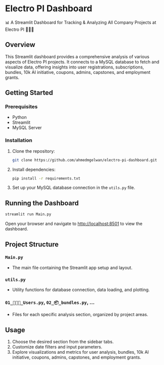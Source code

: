 # Electro PI Dashboard

📊 A Streamlit Dashboard for Tracking & Analyzing All Company Projects at Electro PI 🧑🏻‍💻

## Overview

This Streamlit dashboard provides a comprehensive analysis of various aspects of Electro PI projects. It connects to a MySQL database to fetch and visualize data, offering insights into user registrations, subscriptions, bundles, 10k AI initiative, coupons, admins, capstones, and employment grants.

## Getting Started

### Prerequisites

- Python
- Streamlit
- MySQL Server

### Installation

1. Clone the repository:

   ```bash
   git clone https://github.com/ahmedmgelwan/electro-pi-dashboard.git
   ```

2. Install dependencies:

   ```bash
   pip install -r requirements.txt
   ```

3. Set up your MySQL database connection in the `utils.py` file.

## Running the Dashboard

```bash
streamlit run Main.py
```

Open your browser and navigate to [http://localhost:8501](http://localhost:8501/) to view the dashboard.

## Project Structure

### `Main.py`

- The main file containing the Streamlit app setup and layout.

### `utils.py`

- Utility functions for database connection, data loading, and plotting.

### `01_🧑‍🤝‍🧑_Users.py`, `02_📦_bundles.py`, ...

- Files for each specific analysis section, organized by project areas.

## Usage

1. Choose the desired section from the sidebar tabs.
2. Customize date filters and input parameters.
3. Explore visualizations and metrics for user analysis, bundles, 10k AI initiative, coupons, admins, capstones, and employment grants.
